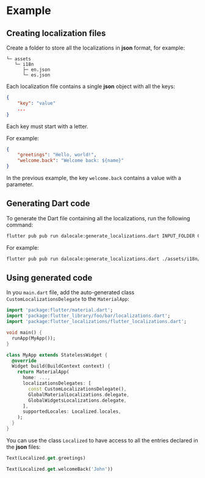 # Example

## Creating localization files

Create a folder to store all the localizations in **json** format, for example:

```
└─ assets
   └─ i18n
      ├─ en.json
      └─ es.json
```

Each localization file contains a single **json** object with all the keys:

```json
{
    "key": "value"
    ...
}
```

Each key must start with a letter.

For example:
```json
{
    "greetings": "Hello, world!",
    "welcome.back": "Welcome back: ${name}"
}
```

In the previous example, the key `welcome.back` contains a value with a parameter.

## Generating Dart code

To generate the Dart file containing all the localizations, run the following command:

```bash
flutter pub pub run dalocale:generate_localizations.dart INPUT_FOLDER OUTPUT_FILE
```

For example:

```bash
flutter pub pub run dalocale:generate_localizations.dart ./assets/i18n/ ./lib/foo/bar/localizations.dart
```

## Using generated code

In you `main.dart` file, add the auto-generated class `CustomLocalizationsDelegate` to the `MaterialApp`:

```dart
import 'package:flutter/material.dart';
import 'package:flutter_library/foo/bar/localizations.dart';
import 'package:flutter_localizations/flutter_localizations.dart';

void main() {
  runApp(MyApp());
}

class MyApp extends StatelessWidget {
  @override
  Widget build(BuildContext context) {
    return MaterialApp(
      home: ...,
      localizationsDelegates: [
        const CustomLocalizationsDelegate(),
        GlobalMaterialLocalizations.delegate,
        GlobalWidgetsLocalizations.delegate,
      ],
      supportedLocales: Localized.locales,
    );
  }
}
```

You can use the class `Localized` to have access to all the entries declared in the **json** files:

```dart
Text(Localized.get.greetings)
```

```dart
Text(Localized.get.welcomeBack('John'))
```